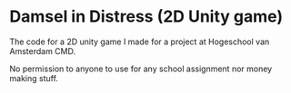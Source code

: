 # Damsel in Distress (2D Unity game)


The code for a 2D unity game I made for a project at Hogeschool van Amsterdam CMD.

No permission to anyone to use for any school assignment nor money making stuff.
